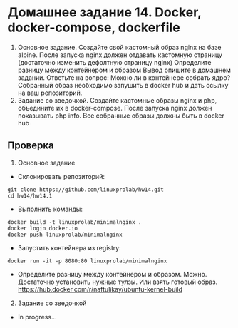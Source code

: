 # Домашнее задание 14. Docker, docker-compose, dockerfile 
1. Основное задание.
Создайте свой кастомный образ nginx на базе alpine. После запуска nginx должен
отдавать кастомную страницу (достаточно изменить дефолтную страницу nginx)
Определите разницу между контейнером и образом
Вывод опишите в домашнем задании.
Ответьте на вопрос: Можно ли в контейнере собрать ядро?
Собранный образ необходимо запушить в docker hub и дать ссылку на ваш
репозиторий.
2. Задание со зведочкой.
Создайте кастомные образы nginx и php, объедините их в docker-compose.
После запуска nginx должен показывать php info.
Все собранные образы должны быть в docker hub
## Проверка
1. Основное задание
- Склонировать репозиторий:
```
git clone https://github.com/linuxprolab/hw14.git
cd hw14/hw14.1
```
- Выполнить команды:
```
docker build -t linuxprolab/minimalnginx .
docker login docker.io
docker push linuxprolab/minimalnginx
```
- Запустить контейнера из registry:
```
docker run -it -p 8080:80 linuxprolab/minimalnginx
```
- Определите разницу между контейнером и образом.
Можно. Достаточно установить нужные тулзы. Или взять готовый образ.
https://hub.docker.com/r/naftulikay/ubuntu-kernel-build
2. Задание со зведочкой 
- In progress...
